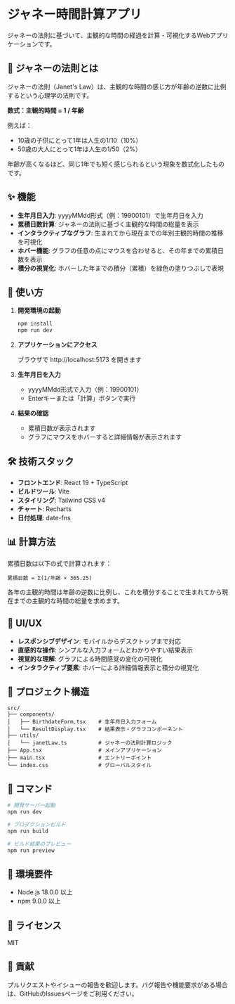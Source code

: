 # ジャネー時間計算アプリ

ジャネーの法則に基づいて、主観的な時間の経過を計算・可視化するWebアプリケーションです。

## 📖 ジャネーの法則とは

ジャネーの法則（Janet's Law）は、主観的な時間の感じ方が年齢の逆数に比例するという心理学の法則です。

**数式：主観的時間 = 1 / 年齢**

例えば：
- 10歳の子供にとって1年は人生の1/10（10%）
- 50歳の大人にとって1年は人生の1/50（2%）

年齢が高くなるほど、同じ1年でも短く感じられるという現象を数式化したものです。

## ✨ 機能

- **生年月日入力**: yyyyMMdd形式（例：19900101）で生年月日を入力
- **累積日数計算**: ジャネーの法則に基づく主観的な時間の総量を表示
- **インタラクティブなグラフ**: 生まれてから現在までの年別主観的時間の推移を可視化
- **ホバー機能**: グラフの任意の点にマウスを合わせると、その年までの累積日数を表示
- **積分の視覚化**: ホバーした年までの積分（累積）を緑色の塗りつぶしで表現

## 🚀 使い方

1. **開発環境の起動**
   ```bash
   npm install
   npm run dev
   ```

2. **アプリケーションにアクセス**
   
   ブラウザで http://localhost:5173 を開きます

3. **生年月日を入力**
   
   - yyyyMMdd形式で入力（例：19900101）
   - Enterキーまたは「計算」ボタンで実行

4. **結果の確認**
   
   - 累積日数が表示されます
   - グラフにマウスをホバーすると詳細情報が表示されます

## 🛠 技術スタック

- **フロントエンド**: React 19 + TypeScript
- **ビルドツール**: Vite
- **スタイリング**: Tailwind CSS v4
- **チャート**: Recharts
- **日付処理**: date-fns

## 📊 計算方法

累積日数は以下の式で計算されます：

```
累積日数 = Σ(1/年齢 × 365.25)
```

各年の主観的時間は年齢の逆数に比例し、これを積分することで生まれてから現在までの主観的な時間の総量を求めます。

## 🎨 UI/UX

- **レスポンシブデザイン**: モバイルからデスクトップまで対応
- **直感的な操作**: シンプルな入力フォームとわかりやすい結果表示
- **視覚的な理解**: グラフによる時間感覚の変化の可視化
- **インタラクティブ要素**: ホバーによる詳細情報表示と積分の視覚化

## 📁 プロジェクト構造

```
src/
├── components/
│   ├── BirthdateForm.tsx    # 生年月日入力フォーム
│   └── ResultDisplay.tsx    # 結果表示・グラフコンポーネント
├── utils/
│   └── janetLaw.ts          # ジャネーの法則計算ロジック
├── App.tsx                  # メインアプリケーション
├── main.tsx                 # エントリーポイント
└── index.css                # グローバルスタイル
```

## 📝 コマンド

```bash
# 開発サーバー起動
npm run dev

# プロダクションビルド
npm run build

# ビルド結果のプレビュー
npm run preview
```

## 🔧 環境要件

- Node.js 18.0.0 以上
- npm 9.0.0 以上

## 📄 ライセンス

MIT

## 🤝 貢献

プルリクエストやイシューの報告を歓迎します。バグ報告や機能要求がある場合は、GitHubのIssuesページをご利用ください。